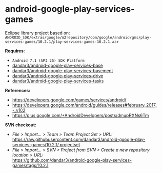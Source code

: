 # android-google-play-services-games

Eclipse library project based on:<br/>
`ANDROID_SDK/extras/google/m2repository/com/google/android/gms/play-services-games/10.2.1/play-services-games-10.2.1.aar`

**Requires:**
- `Android 7.1 (API 25) SDK Platform`
- [dandar3/android-google-play-services-base](https://github.com/dandar3/android-google-play-services-base/tree/10.2.1)
- [dandar3/android-google-play-services-basement](https://github.com/dandar3/android-google-play-services-basement/tree/10.2.1)
- [dandar3/android-google-play-services-drive](https://github.com/dandar3/android-google-play-services-drive/tree/10.2.1)
- [dandar3/android-google-play-services-tasks](https://github.com/dandar3/android-google-play-services-tasks/tree/10.2.1)

**References:**
- https://developers.google.com/games/services/android/
- https://developers.google.com/android/guides/releases#february_2017_-_v102
- https://plus.google.com/+AndroidDevelopers/posts/dmupRXNs6Tm

**SVN checkout:**
- _File > Import... > Team > Team Project Set > URL:_<br/>
  https://raw.githubusercontent.com/dandar3/android-google-play-services-games/10.2.1/.projectset
- _File > Import... > SVN > Project from SVN > Create a new repository location > URL:_<br/> 
  https://github.com/dandar3/android-google-play-services-games/tags/10.2.1